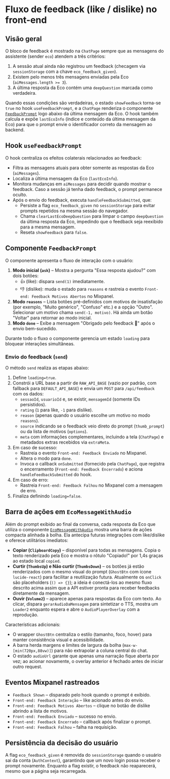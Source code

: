 # Fluxo de feedback (like / dislike) no front-end

## Visão geral
O bloco de feedback é mostrado na `ChatPage` sempre que as mensagens do assistente (sender `eco`) atendem a três critérios:

1. A sessão atual ainda não registrou um feedback (checagem via `sessionStorage` com a chave `eco_feedback_given`).
2. Existem pelo menos três mensagens enviadas pela Eco (`aiMessages.length >= 3`).
3. A última resposta da Eco contém uma `deepQuestion` marcada como verdadeira.

Quando essas condições são verdadeiras, o estado `showFeedback` torna-se `true` no hook `useFeedbackPrompt`, e a `ChatPage` renderiza o componente [`FeedbackPrompt`](../src/components/FeedbackPrompt.tsx) logo abaixo da última mensagem da Eco. O hook também calcula e expõe `lastEcoInfo` (índice e conteúdo da última mensagem da Eco) para que o prompt envie o identificador correto da mensagem ao backend.

## Hook `useFeedbackPrompt`
O hook centraliza os efeitos colaterais relacionados ao feedback:

- Filtra as mensagens atuais para obter somente as respostas da Eco (`aiMessages`).
- Localiza a última mensagem da Eco (`lastEcoInfo`).
- Monitora mudanças em `aiMessages` para decidir quando mostrar o feedback. Caso a sessão já tenha dado feedback, o prompt permanece oculto.
- Após o envio do feedback, executa `handleFeedbackSubmitted`, que:
  - Persiste a flag `eco_feedback_given` no `sessionStorage` para evitar prompts repetidos na mesma sessão do navegador.
  - Chama `clearLastEcoDeepQuestion` para limpar o campo `deepQuestion` da última resposta da Eco, impedindo que o feedback seja reexibido para a mesma mensagem.
  - Reseta `showFeedback` para `false`.

## Componente `FeedbackPrompt`
O componente apresenta o fluxo de interação com o usuário:

1. **Modo inicial (`ask`)** – Mostra a pergunta "Essa resposta ajudou?" com dois botões:
   - 👍 (like): dispara `send(1)` imediatamente.
   - 👎 (dislike): muda o estado para `reasons` e rastreia o evento `Front-end: Feedback Motivos Abertos` no Mixpanel.
2. **Modo `reasons`** – Lista botões pré-definidos com motivos de insatisfação (por exemplo, "Muito genérico", "Confuso" etc.) e a opção "Outro". Selecionar um motivo chama `send(-1, motivo)`. Há ainda um botão "Voltar" para retornar ao modo inicial.
3. **Modo `done`** – Exibe a mensagem "Obrigado pelo feedback 💛" após o envio bem-sucedido.

Durante todo o fluxo o componente gerencia um estado `loading` para bloquear interações simultâneas.

### Envio do feedback (`send`)

O método `send` realiza as etapas abaixo:

1. Define `loading=true`.
2. Constrói a URL base a partir de `RAW_API_BASE` (vazio por padrão, com fallback para `DEFAULT_API_BASE`) e envia um `POST` para `/api/feedback` com os dados:
   - `sessaoId`, `usuarioId` e, se existir, `mensagemId` (somente IDs persistidos).
   - `rating` (`1` para like, `-1` para dislike).
   - `reason` (apenas quando o usuário escolhe um motivo no modo `reasons`).
   - `source` indicando se o feedback veio direto do prompt (`thumb_prompt`) ou da lista de motivos (`options`).
   - `meta` com informações complementares, incluindo a tela (`ChatPage`) e metadados extras recebidos via `extraMeta`.
3. Em caso de sucesso:
   - Rastreia o evento `Front-end: Feedback Enviado` no Mixpanel.
   - Altera o modo para `done`.
   - Invoca o callback `onSubmitted` (fornecido pela `ChatPage`), que registra o encerramento (`Front-end: Feedback Encerrado`) e aciona `handleFeedbackSubmitted` do hook.
4. Em caso de erro:
   - Rastreia `Front-end: Feedback Falhou` no Mixpanel com a mensagem de erro.
5. Finaliza definindo `loading=false`.

## Barra de ações em `EcoMessageWithAudio`

Além do prompt exibido ao final da conversa, cada resposta da Eco que utiliza o componente [`EcoMessageWithAudio`](../src/components/EcoMessageWithAudio.tsx) mostra uma barra de ações compacta alinhada à bolha. Ela antecipa futuras integrações com like/dislike e oferece utilitários imediatos:

- **Copiar (`ClipboardCopy`)** – disponível para todas as mensagens. Copia o texto renderizado pela Eco e mostra o rótulo "Copiado!" por 1,4s graças ao estado local `copied`.
- **Curtir (`ThumbsUp`) e Não curtir (`ThumbsDown`)** – os botões já estão renderizados com o mesmo visual do prompt (`GhostBtn` com ícone `lucide-react`) para facilitar a reutilização futura. Atualmente os `onClick` são placeholders (`() => {}`); a ideia é conectá-los ao mesmo fluxo descrito acima assim que a API estiver pronta para receber feedbacks diretamente da mensagem.
- **Ouvir (`Volume2`)** – aparece apenas para respostas da Eco com texto. Ao clicar, dispara `gerarAudioDaMensagem` para sintetizar o TTS, mostra um `Loader2` enquanto espera e abre o `AudioPlayerOverlay` com a reprodução.

Características adicionais:

- O wrapper `GhostBtn` centraliza o estilo (tamanho, foco, hover) para manter consistência visual e acessibilidade.
- A barra herda margens e limites de largura da bolha (`max-w-[min(720px,88vw)]`) para não extrapolar a coluna central do chat.
- O estado `audioUrl` garante que apenas uma narração fique aberta por vez; ao acionar novamente, o overlay anterior é fechado antes de iniciar outro request.

## Eventos Mixpanel rastreados

- `Feedback Shown` – disparado pelo hook quando o prompt é exibido.
- `Front-end: Feedback Interação` – like acionado antes do envio.
- `Front-end: Feedback Motivos Abertos` – clique no botão de dislike abrindo a lista de motivos.
- `Front-end: Feedback Enviado` – sucesso no envio.
- `Front-end: Feedback Encerrado` – callback após finalizar o prompt.
- `Front-end: Feedback Falhou` – falha na requisição.

## Persistência da decisão do usuário

A flag `eco_feedback_given` é removida do `sessionStorage` quando o usuário sai da conta (`AuthContext`), garantindo que um novo login possa receber o prompt novamente. Enquanto a flag existir, o feedback não reaparecerá, mesmo que a página seja recarregada.
